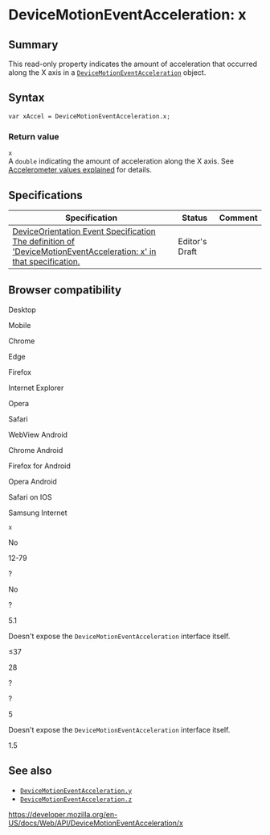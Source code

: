 # DeviceMotionEventAcceleration: x

## Summary

This read-only property indicates the amount of acceleration that occurred along the X axis in a [`DeviceMotionEventAcceleration`](../devicemotioneventacceleration) object.

## Syntax

    var xAccel = DeviceMotionEventAcceleration.x;

### Return value

`x`  
A `double` indicating the amount of acceleration along the X axis. See [Accelerometer values explained](https://developer.mozilla.org/en-US/docs/Web/Events/Detecting_device_orientation) for details.

## Specifications

<table><thead><tr class="header"><th>Specification</th><th>Status</th><th>Comment</th></tr></thead><tbody><tr class="odd"><td><a href="https://w3c.github.io/deviceorientation/#dom-devicemotioneventacceleration-x">DeviceOrientation Event Specification<br />
<span class="small">The definition of 'DeviceMotionEventAcceleration: x' in that specification.</span></a></td><td><span class="spec-ed">Editor's Draft</span></td><td></td></tr></tbody></table>

## Browser compatibility

Desktop

Mobile

Chrome

Edge

Firefox

Internet Explorer

Opera

Safari

WebView Android

Chrome Android

Firefox for Android

Opera Android

Safari on IOS

Samsung Internet

`x`

No

12-79

?

No

?

5.1

Doesn't expose the `DeviceMotionEventAcceleration` interface itself.

≤37

28

?

?

5

Doesn't expose the `DeviceMotionEventAcceleration` interface itself.

1.5

## See also

- [`DeviceMotionEventAcceleration.y`](../devicemotioneventacceleration.y)
- [`DeviceMotionEventAcceleration.z`](../devicemotioneventacceleration.z)

<a href="https://developer.mozilla.org/en-US/docs/Web/API/DeviceMotionEventAcceleration/x" class="_attribution-link">https://developer.mozilla.org/en-US/docs/Web/API/DeviceMotionEventAcceleration/x</a>
